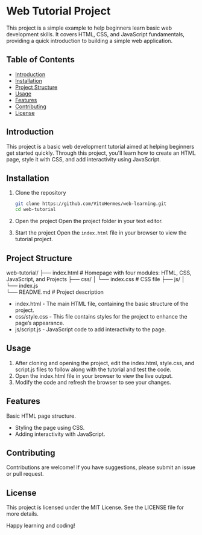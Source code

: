 # Web Tutorial Project
This project is a simple example to help beginners learn basic web development skills. It covers HTML, CSS, and JavaScript fundamentals, providing a quick introduction to building a simple web application.

## Table of Contents
- [Introduction](#introduction)
- [Installation](#installation)
- [Project Structure](#project-structure)
- [Usage](#usage)
- [Features](#features)
- [Contributing](#contributing)
- [License](#license)

## Introduction
This project is a basic web development tutorial aimed at helping beginners get started quickly. Through this project, you'll learn how to create an HTML page, style it with CSS, and add interactivity using JavaScript.

## Installation
1. Clone the repository
   ```bash
   git clone https://github.com/VitoHermes/web-learning.git
   cd web-tutorial
   ```
2. Open the project
   Open the project folder in your text editor.

3. Start the project
   Open the `index.html` file in your browser to view the tutorial project.

## Project Structure
web-tutorial/
├── index.html         # Homepage with four modules: HTML, CSS, JavaScript, and Projects
├── css/
│   └── index.css      # CSS file
├── js/
│   └── index.js      
└── README.md          # Project description
- index.html - The main HTML file, containing the basic structure of the project.
- css/style.css - This file contains styles for the project to enhance the page’s appearance.
- js/script.js - JavaScript code to add interactivity to the page.
## Usage
1. After cloning and opening the project, edit the index.html, style.css, and script.js files to follow along with the tutorial and test the code.
2. Open the index.html file in your browser to view the live output.
3. Modify the code and refresh the browser to see your changes.
## Features
Basic HTML page structure.
- Styling the page using CSS.
- Adding interactivity with JavaScript.
## Contributing
Contributions are welcome! If you have suggestions, please submit an issue or pull request.

## License
This project is licensed under the MIT License. See the LICENSE file for more details.

Happy learning and coding!